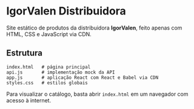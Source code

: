 # IgorValen Distribuidora

Site estático de produtos da distribuidora **IgorValen**, feito apenas com HTML, CSS e JavaScript via CDN.

## Estrutura

```
index.html   # página principal
api.js       # implementação mock da API
app.js       # aplicação React com React e Babel via CDN
styles.css   # estilos globais
```

Para visualizar o catálogo, basta abrir `index.html` em um navegador com acesso à internet.
